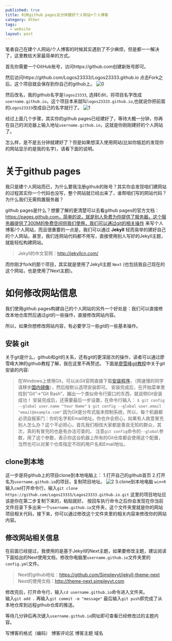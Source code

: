 ```yaml
---
published: true
title: 利用github pages五分钟建好个人网站+个人博客
category: Other
tags: 
  - website
layout: post
---
```


笔者自己在建个人网站/个人博客的时候其实遇到了不少麻烦，但是都一一解决了，这里教给大家最简单的方式。

首先你需要一个GitHub账号，访问https://github.com创建新账号即可。

然后访问https://github.com/Logos23333/Logos23333.github.io 点击Fork之后，这个项目就会保存到你自己的github上。
![0](https://raw.githubusercontent.com/Logos23333/Logos23333.github.io/master/_posts/image/fivem/0.png)

然后改名，我的github名字是`logos23333`, 选择Edit，将项目名字改成`username.github.io`，这个项目本来就叫`logos23333.github.io`,也就说你把前面的`Logos23333`改成自己的名字就行了。
![1](https://raw.githubusercontent.com/Logos23333/Logos23333.github.io/master/_posts/image/fivem/1.png)

经过上面几个步骤，其实你的github pages已经建好了，等待大概一分钟，你再在自己的浏览器上输入地址`username.github.io`，这就是你刚刚建好的个人网站了。

怎么样，是不是五分钟就建好了？但是如果想深入使用网站(比如你尴尬的发现你的网站显示的是我的名字)，请看下面的说明。

# 关于github pages

我只是建个人网站而已，为什么要我注册github的账号？其实你会发现咱们建网站的过程其实你一个代码也没写，整个网站就已经出来了，谁帮咱们写的网站代码？为什么我们无需购置服务器？

github pages是什么？想要了解的更清楚可以去看github pages的官方文档：https://pages.github.com，简单的说，就是别人免费为你提供了服务器，这个服务器提供了300M的免费空间供我们使用，我们可以通过git的相关操作
来写个人博客/个人网站，而且很重要的一点是，我们可以通过 **Jekyll** 轻而易举的建好自己的个人网站，甚至，我们连网站代码都不用写，直接使用别人写好的Jekyll主题，就能轻松构建网站。

> Jekyll的中文官网：http://jekyllcn.com/

而你刚才fork的那个项目，其实就是使用了Jekyll主题 `Next` (也包括我自己现在的这个网站，也是使用了Next主题)。

# 如何修改网站信息

我们使用github pages构建自己的个人网站的另外一个好处是：我们可以直接修改本地仓库然后通过git的一些操作，直接修改网站内容。

所以，如果你想修改网站内容，有必要学习一些git的一些基本操作。

## 安装 git

关于git是什么，github和git的关系，还有git的更深层次的操作，读者可以通过廖雪峰大神的github教程了解，我在这里不再赘述。
下面是[廖雪峰git教程](https://www.liaoxuefeng.com/wiki/0013739516305929606dd18361248578c67b8067c8c017b000)中关于git安装的内容:

>在Windows上使用Git，可以从Git官网直接下载[安装程序](https://git-scm.com/downloads)，（网速慢的同学请移步[国内镜像](https://pan.baidu.com/s/1kU5OCOB#list/path=%2Fpub%2Fgit)），然后按默认选项安装即可。
安装完成后，在开始菜单里找到“Git”->“Git Bash”，蹦出一个类似命令行窗口的东西，就说明Git安装成功！
安装完成后，还需要最后一步设置，在命令行输入：
`$ git config --global user.name "Your Name"`
`$ git config --global user.email "email@example.com"`
因为Git是分布式版本控制系统，所以，每个机器都必须自报家门：你的名字和Email地址。你也许会担心，如果有人故意冒充别人怎么办？这个不必担心，首先我们相信大家都是善良无知的群众，其次，真的有冒充的也是有办法可查的。
注意`git config`命令的`--global`参数，用了这个参数，表示你这台机器上所有的Git仓库都会使用这个配置，当然也可以对某个仓库指定不同的用户名和Email地址。

## clone到本地

这一步是将github上的项目clone到本地电脑上：
1.打开自己的github首页
2.打开名为`username.github.io`的项目，复制项目地址。
![2](https://raw.githubusercontent.com/Logos23333/Logos23333.github.io/master/_posts/image/fivem/2.png)
3.clone到本地电脑
`win+R`输入`cmd`打开命令行，输入`git clone https://github.com/Logos23333/Logos23333.github.io.git` 这里的项目地址应该是你在第二步复制下来的，粘贴就好。
按回车执行命令之后你会发现在你当前文件目录下多出来一个`username.github.io`文件夹，这个文件夹里就是你的网站项目相关代码，接下来，你可以通过修改这个文件夹里的相关内容来修改你的网站内容。

## 修改网站相关信息

在前面已经提过，我使用的是基于Jekyll的Next主题，如果要修改主题，建议阅读下面给出的Next使用文档，修改你电脑里`username.github.io`文件夹里的`config.yml`文件。

>Next的github地址：https://github.com/Simpleyyt/jekyll-theme-next
>Next的使用文档：http://theme-next.simpleyyt.com

修改完后，打开命令行，输入`cd username.github.io`命令进入文件夹。  
输入`git add .` 
再输入`git commit -m "message"`
最后输入`git push`即完成了从本地仓库到远程github仓库的推送。

等待几分钟后再次键入`username.github.io`网址即可查看已经修改过的主题内容。


写博客的格式（编码）
博客评论区
博客主题
域名